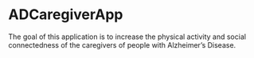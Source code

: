 # ADCaregiverApp
The goal of this application is to increase the physical activity and social connectedness of the caregivers of people with Alzheimer’s Disease.
